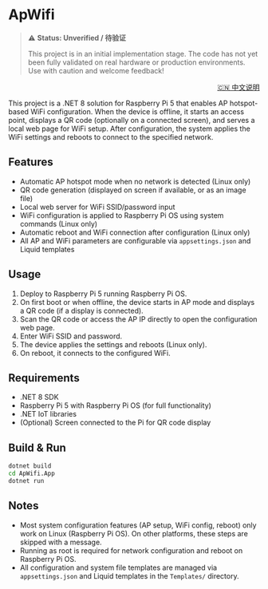 # ApWifi

> ⚠️ **Status: Unverified / 待验证**
>
> This project is in an initial implementation stage. The code has not yet been fully validated on real hardware or production environments. Use with caution and welcome feedback!

<p align="right">
  <a href="README.zh-CN.md">🇨🇳 中文说明</a>
</p>

This project is a .NET 8 solution for Raspberry Pi 5 that enables AP hotspot-based WiFi configuration. When the device is offline, it starts an access point, displays a QR code (optionally on a connected screen), and serves a local web page for WiFi setup. After configuration, the system applies the WiFi settings and reboots to connect to the specified network.

## Features
- Automatic AP hotspot mode when no network is detected (Linux only)
- QR code generation (displayed on screen if available, or as an image file)
- Local web server for WiFi SSID/password input
- WiFi configuration is applied to Raspberry Pi OS using system commands (Linux only)
- Automatic reboot and WiFi connection after configuration (Linux only)
- All AP and WiFi parameters are configurable via `appsettings.json` and Liquid templates

## Usage
1. Deploy to Raspberry Pi 5 running Raspberry Pi OS.
2. On first boot or when offline, the device starts in AP mode and displays a QR code (if a display is connected).
3. Scan the QR code or access the AP IP directly to open the configuration web page.
4. Enter WiFi SSID and password.
5. The device applies the settings and reboots (Linux only).
6. On reboot, it connects to the configured WiFi.

## Requirements
- .NET 8 SDK
- Raspberry Pi 5 with Raspberry Pi OS (for full functionality)
- .NET IoT libraries
- (Optional) Screen connected to the Pi for QR code display

## Build & Run
```sh
dotnet build
cd ApWifi.App
dotnet run
```

## Notes
- Most system configuration features (AP setup, WiFi config, reboot) only work on Linux (Raspberry Pi OS). On other platforms, these steps are skipped with a message.
- Running as root is required for network configuration and reboot on Raspberry Pi OS.
- All configuration and system file templates are managed via `appsettings.json` and Liquid templates in the `Templates/` directory.
